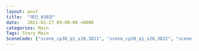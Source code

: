 ```yaml
---
layout: post
title:  "메인_038장"
date:   2021-01-27 09:00:00 +0000
categories: Main
Tags: Story Main
SceneCode: ["scene_cp38_q1_s10,3811", "scene_cp38_q1_s20,3812", "scene_cp38_q2_s10,3821", "scene_cp38_q2_s20,3822", "scene_cp38_q3_s10,3831", "scene_cp38_q3_s20,3832", "scene_cp38_q4_s10,3841", "scene_cp38_q4_s20,3842", "scene_cp38_q4_s30,3843"]
---
```

